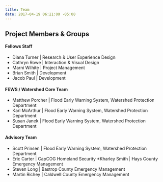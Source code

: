 ```yaml
---
title: Team
date: 2017-04-19 06:21:00 -05:00
---
```


## Project Members & Groups

#### Fellows Staff

* Diana Turner \| Research & User Experience Design
* Cathryn Rowe \| Interaction & Visual Design
* Marni Wilhite \| Project Management
* Brian Smith \| Development
* Jacob Paul \| Development

#### FEWS / Watershed Core Team

* Matthew Porcher | Flood Early Warning System, Watershed Protection Department
* Karl McArthur | Flood Early Warning System, Watershed Protection Department
* Susan Janek |  Flood Early Warning System, Watershed Protection Department


#### Advisory Team

* Scott Prinsen | Flood Early Warning System, Watershed Protection Department
* Eric Carter | CapCOG Homeland Security
*Kharley Smith | Hays County Emergency Management
* Steven Long | Bastrop County Emergency Management
* Martin Richey | Caldwell County Emergency Management